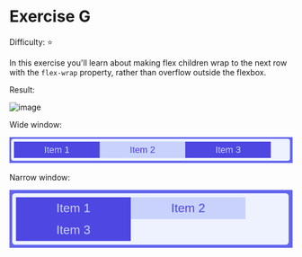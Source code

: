 # Exercise G

Difficulty: ⭐

In this exercise you'll learn about making flex children wrap to the next row with the `flex-wrap` property, rather than overflow outside the flexbox.

Result:

![image](../../assets/g.gif)

Wide window:

![image](../../assets/g-1.png)

Narrow window:

![image](../../assets/g-2.png)
